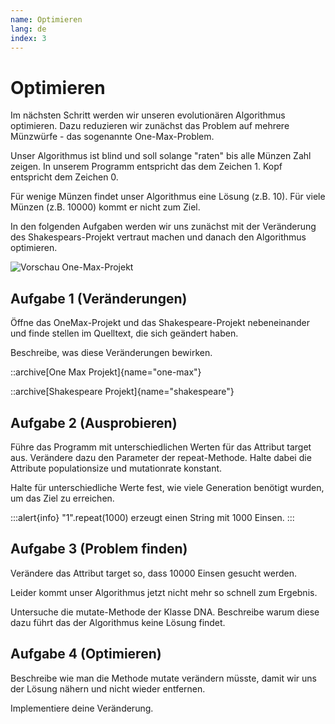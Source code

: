 ```yaml
---
name: Optimieren
lang: de
index: 3
---
```


# Optimieren

Im nächsten Schritt werden wir unseren evolutionären Algorithmus optimieren. Dazu reduzieren wir zunächst das Problem auf mehrere Münzwürfe - das sogenannte One-Max-Problem.

Unser Algorithmus ist blind und soll solange "raten" bis alle Münzen Zahl zeigen. In unserem Programm entspricht das dem Zeichen 1. Kopf entspricht dem Zeichen 0.

Für wenige Münzen findet unser Algorithmus eine Lösung (z.B. 10). Für viele Münzen (z.B. 10000) kommt er nicht zum Ziel.

In den folgenden Aufgaben werden wir uns zunächst mit der Veränderung des Shakespears-Projekt vertraut machen und danach den Algorithmus optimieren.

![Vorschau One-Max-Projekt](/images/evolutionaere-algorithmen/one-max.gif)

## Aufgabe 1 (Veränderungen)

Öffne das OneMax-Projekt und das Shakespeare-Projekt nebeneinander und finde stellen im Quelltext, die sich geändert haben.

Beschreibe, was diese Veränderungen bewirken.

::archive[One Max Projekt]{name="one-max"}

::archive[Shakespeare Projekt]{name="shakespeare"}

## Aufgabe 2 (Ausprobieren)

Führe das Programm mit unterschiedlichen Werten für das Attribut target aus. Verändere dazu den Parameter der repeat-Methode. Halte dabei die Attribute populationsize und mutationrate konstant.

Halte für unterschiedliche Werte fest, wie viele Generation benötigt wurden, um das Ziel zu erreichen.

:::alert{info}
"1".repeat(1000) erzeugt einen String mit 1000 Einsen.
:::

## Aufgabe 3 (Problem finden)

Verändere das Attribut target so, dass 10000 Einsen gesucht werden.

Leider kommt unser Algorithmus jetzt nicht mehr so schnell zum Ergebnis.

Untersuche die mutate-Methode der Klasse DNA. Beschreibe warum diese dazu führt das der Algorithmus keine Lösung findet.

## Aufgabe 4 (Optimieren)

Beschreibe wie man die Methode mutate verändern müsste, damit wir uns der Lösung nähern und nicht wieder entfernen.

Implementiere deine Veränderung.